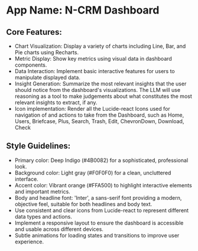 # **App Name**: N-CRM Dashboard

## Core Features:

- Chart Visualization: Display a variety of charts including Line, Bar, and Pie charts using Recharts.
- Metric Display: Show key metrics using visual data in dashboard components.
- Data Interaction: Implement basic interactive features for users to manipulate displayed data.
- Insight Generation: Summarize the most relevant insights that the user should notice from the dashboard's visualizations. The LLM will use reasoning as a tool to make judgements about what constitutes the most relevant insights to extract, if any.
- Icon implementation: Render all the Lucide-react Icons used for navigation of and actions to take from the Dashboard, such as Home, Users, Briefcase, Plus, Search, Trash, Edit, ChevronDown, Download, Check

## Style Guidelines:

- Primary color: Deep Indigo (#4B0082) for a sophisticated, professional look.
- Background color: Light gray (#F0F0F0) for a clean, uncluttered interface.
- Accent color: Vibrant orange (#FFA500) to highlight interactive elements and important metrics.
- Body and headline font: 'Inter', a sans-serif font providing a modern, objective feel, suitable for both headlines and body text.
- Use consistent and clear icons from Lucide-react to represent different data types and actions.
- Implement a responsive layout to ensure the dashboard is accessible and usable across different devices.
- Subtle animations for loading states and transitions to improve user experience.